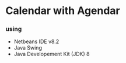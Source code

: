 # Calendar with Agendar

### using 
- Netbeans IDE v8.2
- Java Swing
- Java Developement Kit (JDK) 8
